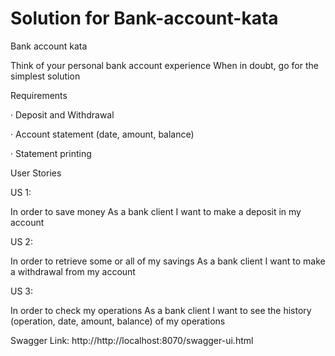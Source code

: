 # Solution for Bank-account-kata
Bank account kata

Think of your personal bank account experience When in doubt, go for the simplest solution

Requirements

·         Deposit and Withdrawal

·         Account statement (date, amount, balance)

·         Statement printing

User Stories

US 1:

In order to save money
As a bank client
I want to make a deposit in my account

US 2:

In order to retrieve some or all of my savings
As a bank client
I want to make a withdrawal from my account

US 3:

In order to check my operations
As a bank client
I want to see the history (operation, date, amount, balance) of my operations

Swagger Link:
http://http://localhost:8070/swagger-ui.html
